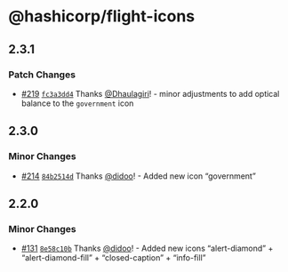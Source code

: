 # @hashicorp/flight-icons

## 2.3.1

### Patch Changes

- [#219](https://github.com/hashicorp/design-system/pull/219) [`fc3a3dd4`](https://github.com/hashicorp/design-system/commit/fc3a3dd429f5681474bed95b43245d83b4094567) Thanks [@Dhaulagiri](https://github.com/Dhaulagiri)! - minor adjustments to add optical balance to the `government` icon

## 2.3.0

### Minor Changes

- [#214](https://github.com/hashicorp/design-system/pull/214) [`84b2514d`](https://github.com/hashicorp/design-system/commit/84b2514dff3e0ad584b843f315d3e2d77444b7be) Thanks [@didoo](https://github.com/didoo)! - Added new icon “government”

## 2.2.0

### Minor Changes

- [#131](https://github.com/hashicorp/design-system/pull/131) [`8e58c10b`](https://github.com/hashicorp/design-system/commit/8e58c10b23fad7fba53856ecb86cb1c127c6b7ca) Thanks [@didoo](https://github.com/didoo)! - Added new icons “alert-diamond” + “alert-diamond-fill” + “closed-caption” + “info-fill”
